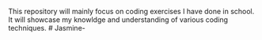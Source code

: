 This repository will mainly focus on coding exercises I have done in school. It will showcase my knowldge and understanding of various coding techniques. # Jasmine-
